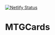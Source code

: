 [![Netlify Status](https://api.netlify.com/api/v1/badges/be1a63dc-da68-4ef4-86ed-f55ca96ffce6/deploy-status)](https://app.netlify.com/sites/random-mtg-mkm-card-fr/deploys)

# MTGCards
